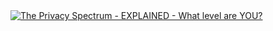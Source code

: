 

<a href="https://www.youtube.com/watch?v=wR1cwkYwro0">
  <img src="https://markdown-videos-api.jorgenkh.no/url?url=https%3A%2F%2Fwww.youtube.com%2Fwatch%3Fv%3DwR1cwkYwro0" alt=" The Privacy Spectrum - EXPLAINED - What level are YOU? " title=" The Privacy Spectrum - EXPLAINED - What level are YOU? "/>
</a>